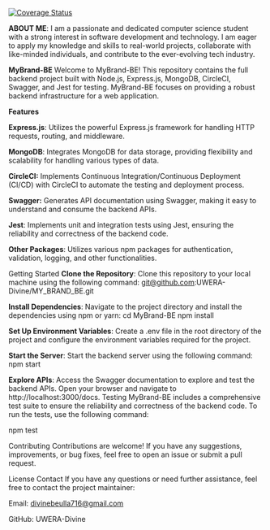 [![Coverage Status](https://coveralls.io/repos/github/UWERA-Divine/MY_BRAND_BE/badge.svg?branch=master)](https://coveralls.io/github/UWERA-Divine/MY_BRAND_BE?branch=master)

**ABOUT ME**:
I am a passionate and dedicated computer science student with a strong interest in software development and technology. I am eager to apply my knowledge and skills to real-world projects, collaborate with like-minded individuals, and contribute to the ever-evolving tech industry.


**MyBrand-BE**
Welcome to MyBrand-BE! This repository contains the full backend project built with Node.js, Express.js, MongoDB, CircleCI, Swagger, and Jest for testing. MyBrand-BE focuses on providing a robust backend infrastructure for a web application.


**Features**

**Express.js**: Utilizes the powerful Express.js framework for handling HTTP requests, routing, and middleware.

**MongoDB**: Integrates MongoDB for data storage, providing flexibility and scalability for handling various types of data.

**CircleCI:** Implements Continuous Integration/Continuous Deployment (CI/CD) with CircleCI to automate the testing and deployment process.

**Swagger:** Generates API documentation using Swagger, making it easy to understand and consume the backend APIs.

**Jest**: Implements unit and integration tests using Jest, ensuring the reliability and correctness of the backend code.

**Other Packages**: Utilizes various npm packages for authentication, validation, logging, and other functionalities.

Getting Started
**Clone the Repository**: Clone this repository to your local machine using the following command:
git@github.com:UWERA-Divine/MY_BRAND_BE.git

**Install Dependencies**: Navigate to the project directory and install the dependencies using npm or yarn:
cd MyBrand-BE
      npm install
      
**Set Up Environment Variables**: Create a .env file in the root directory of the project and configure the environment variables required for the project.

**Start the Server**: Start the backend server using the following command:
npm start

**Explore APIs**: Access the Swagger documentation to explore and test the backend APIs. Open your browser and navigate to http://localhost:3000/docs.
Testing
MyBrand-BE includes a comprehensive test suite to ensure the reliability and correctness of the backend code. To run the tests, use the following command:

npm test


Contributing
Contributions are welcome! If you have any suggestions, improvements, or bug fixes, feel free to open an issue or submit a pull request.


License
Contact
If you have any questions or need further assistance, feel free to contact the project maintainer:

Email: divinebeulla716@gmail.com

GitHub: UWERA-Divine
